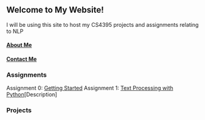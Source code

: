 ## Welcome to My Website!
I will be using this site to host my CS4395 projects and assignments relating to NLP

#### [About Me](https://kshi4234.github.io/CS4395-HLT/about)
#### [Contact Me](https://kshi4234.github.io/CS4395-HLT/contact)


### Assignments

Assignment 0: [Getting Started](https://github.com/kshi4234/CS4395-HLT/blob/main/assignments/assignment%200/Overview%20of%20NLP.pdf)
Assignment 1: [Text Processing with Python](https://github.com/kshi4234/CS4395-HLT/tree/main/assignments/assignment%201)[Description]

### Projects
